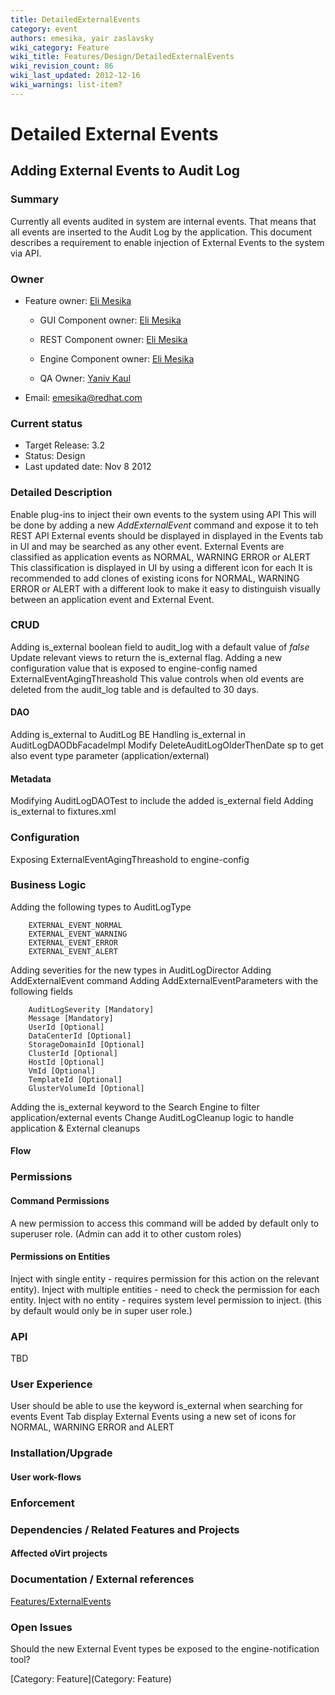 ```yaml
---
title: DetailedExternalEvents
category: event
authors: emesika, yair zaslavsky
wiki_category: Feature
wiki_title: Features/Design/DetailedExternalEvents
wiki_revision_count: 86
wiki_last_updated: 2012-12-16
wiki_warnings: list-item?
---
```


# Detailed External Events

## Adding External Events to Audit Log

### Summary

Currently all events audited in system are internal events. That means that all events are inserted to the Audit Log by the application.
This document describes a requirement to enable injection of External Events to the system via API.

### Owner

*   Feature owner: [ Eli Mesika](User:emesika)

    * GUI Component owner: [ Eli Mesika](User:emesika)

    * REST Component owner: [ Eli Mesika](User:emesika)

    * Engine Component owner: [ Eli Mesika](User:emesika)

    * QA Owner: [ Yaniv Kaul](User:ykaul)

*   Email: emesika@redhat.com

### Current status

*   Target Release: 3.2
*   Status: Design
*   Last updated date: Nov 8 2012

### Detailed Description

Enable plug-ins to inject their own events to the system using API
This will be done by adding a new *AddExternalEvent* command and expose it to teh REST API
External events should be displayed in displayed in the Events tab in UI and may be searched as any other event.
External Events are classified as application events as NORMAL, WARNING ERROR or ALERT
This classification is displayed in UI by using a different icon for each
It is recommended to add clones of existing icons for NORMAL, WARNING ERROR or ALERT with a different look to make it easy to distinguish visually between an application event and External Event.

### CRUD

Adding is_external boolean field to audit_log with a default value of *false*
Update relevant views to return the is_external flag.
 Adding a new configuration value that is exposed to engine-config named ExternalEventAgingThreashold
This value controls when old events are deleted from the audit_log table and is defaulted to 30 days.

#### DAO

Adding is_external to AuditLog BE
Handling is_external in AuditLogDAODbFacadeImpl
Modify DeleteAuditLogOlderThenDate sp to get also event type parameter (application/external)

#### Metadata

Modifying AuditLogDAOTest to include the added is_external field
Adding is_external to fixtures.xml

### Configuration

Exposing ExternalEventAgingThreashold to engine-config

### Business Logic

Adding the following types to AuditLogType

        EXTERNAL_EVENT_NORMAL  
        EXTERNAL_EVENT_WARNING 
        EXTERNAL_EVENT_ERROR   
        EXTERNAL_EVENT_ALERT

Adding severities for the new types in AuditLogDirector
Adding AddExternalEvent command
Adding AddExternalEventParameters with the following fields

        AuditLogSeverity [Mandatory]
        Message [Mandatory]
        UserId [Optional]
        DataCenterId [Optional]
        StorageDomainId [Optional]
        ClusterId [Optional]
        HostId [Optional]
        VmId [Optional]
        TemplateId [Optional]
        GlusterVolumeId [Optional]

Adding the is_external keyword to the Search Engine to filter application/external events
 Change AuditLogCleanup logic to handle application & External cleanups

#### Flow

### Permissions

#### Command Permissions

A new permission to access this command will be added by default only to superuser role. (Admin can add it to other custom roles)

#### Permissions on Entities

Inject with single entity - requires permission for this action on the relevant entity).
Inject with multiple entities - need to check the permission for each entity.
Inject with no entity - requires system level permission to inject.
(this by default would only be in super user role.)

### API

TBD

### User Experience

User should be able to use the keyword is_external when searching for events
Event Tab display External Events using a new set of icons for NORMAL, WARNING ERROR and ALERT

### Installation/Upgrade

#### User work-flows

### Enforcement

### Dependencies / Related Features and Projects

#### Affected oVirt projects

### Documentation / External references

[Features/ExternalEvents](Features/ExternalEvents)

### Open Issues

Should the new External Event types be exposed to the engine-notification tool?

[Category: Feature](Category: Feature)
